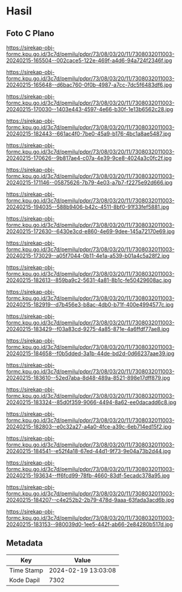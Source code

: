 # Hasil

## Foto C Plano

https://sirekap-obj-formc.kpu.go.id/3c7d/pemilu/pdpr/73/08/03/20/11/7308032011003-20240215-165504--002cace5-122e-469f-a4d6-94a724f2346f.jpg

https://sirekap-obj-formc.kpu.go.id/3c7d/pemilu/pdpr/73/08/03/20/11/7308032011003-20240215-165648--d6bac760-0f0b-4987-a7cc-7dc5f6483df6.jpg

https://sirekap-obj-formc.kpu.go.id/3c7d/pemilu/pdpr/73/08/03/20/11/7308032011003-20240215-170030--1403e443-4597-4e66-b30f-1e13b6562c28.jpg

https://sirekap-obj-formc.kpu.go.id/3c7d/pemilu/pdpr/73/08/03/20/11/7308032011003-20240215-182443--661ac4f0-7be0-45a9-b176-4bc1a8ae5487.jpg

https://sirekap-obj-formc.kpu.go.id/3c7d/pemilu/pdpr/73/08/03/20/11/7308032011003-20240215-170626--9b817ae4-c07a-4e39-9ce8-4024a3c0fc2f.jpg

https://sirekap-obj-formc.kpu.go.id/3c7d/pemilu/pdpr/73/08/03/20/11/7308032011003-20240215-171146--05875626-7b79-4e03-a7b7-f2275e92d666.jpg

https://sirekap-obj-formc.kpu.go.id/3c7d/pemilu/pdpr/73/08/03/20/11/7308032011003-20240215-194035--588b9406-b42c-4511-8bf0-91f33fef5881.jpg

https://sirekap-obj-formc.kpu.go.id/3c7d/pemilu/pdpr/73/08/03/20/11/7308032011003-20240215-172630--6430e3cd-e860-4e69-9dee-145a72170e69.jpg

https://sirekap-obj-formc.kpu.go.id/3c7d/pemilu/pdpr/73/08/03/20/11/7308032011003-20240215-173029--a05f7044-0b11-4e1a-a539-b01a4c5a28f2.jpg

https://sirekap-obj-formc.kpu.go.id/3c7d/pemilu/pdpr/73/08/03/20/11/7308032011003-20240215-182613--859ba9c2-5631-4a81-8b1c-fe50429608ac.jpg

https://sirekap-obj-formc.kpu.go.id/3c7d/pemilu/pdpr/73/08/03/20/11/7308032011003-20240215-182919--d7b456e3-b8ac-4db0-b71f-400e4994577c.jpg

https://sirekap-obj-formc.kpu.go.id/3c7d/pemilu/pdpr/73/08/03/20/11/7308032011003-20240215-183429--f03a83cd-9275-4a85-871e-4a6ffdf77ae8.jpg

https://sirekap-obj-formc.kpu.go.id/3c7d/pemilu/pdpr/73/08/03/20/11/7308032011003-20240215-184658--f0b5dded-3a1b-44de-bd2d-0d66237aae39.jpg

https://sirekap-obj-formc.kpu.go.id/3c7d/pemilu/pdpr/73/08/03/20/11/7308032011003-20240215-183610--52ed7aba-8d48-489a-8521-898e17dff879.jpg

https://sirekap-obj-formc.kpu.go.id/3c7d/pemilu/pdpr/73/08/03/20/11/7308032011003-20240215-183324--85d0f359-9066-4494-8a62-ee0dacadd6c8.jpg

https://sirekap-obj-formc.kpu.go.id/3c7d/pemilu/pdpr/73/08/03/20/11/7308032011003-20240215-182803--e0c32a27-a4a0-4fce-a39c-6eb714ed15f2.jpg

https://sirekap-obj-formc.kpu.go.id/3c7d/pemilu/pdpr/73/08/03/20/11/7308032011003-20240215-184541--e52f4a18-67ed-44d1-9f73-9e04a73b2d44.jpg

https://sirekap-obj-formc.kpu.go.id/3c7d/pemilu/pdpr/73/08/03/20/11/7308032011003-20240215-193634--ff6fcd99-78fb-4660-83df-5ecadc378a95.jpg

https://sirekap-obj-formc.kpu.go.id/3c7d/pemilu/pdpr/73/08/03/20/11/7308032011003-20240215-184207--c4e252b2-2b79-478d-9aaa-63fada3acd6b.jpg

https://sirekap-obj-formc.kpu.go.id/3c7d/pemilu/pdpr/73/08/03/20/11/7308032011003-20240215-183153--980039d0-1ee5-442f-ab66-2e84280b517d.jpg


## Metadata

| Key        | Value               |
| ---------- | ------------------- |
| Time Stamp | 2024-02-19 13:03:08 |
| Kode Dapil | 7302                |



